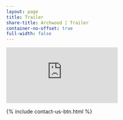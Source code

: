 ```yaml
---
layout: page
title: Trailer
share-title: Archwood | Trailer
container-no-offset: true
full-width: false
---
```


<div>
    <link rel="stylesheet" href="../assets/css/container-video.css">
    <div class="container-video">
        <iframe
            src="https://player.vimeo.com/video/900206967?loop=1&amp;badge=0&amp;autopause=0&amp;player_id=0&amp;app_id=58479" 
            frameborder="0" 
            allow="accelerometer; autoplay; fullscreen" 
            title="Archwood Assisted Living">
        </iframe>
    </div>
    <script src="https://player.vimeo.com/api/player.js" async></script>
</div>


{% include contact-us-btn.html %}